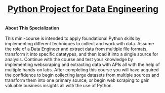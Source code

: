 <h1 align = "center"><a href = "https://www.coursera.org/learn/python-project-for-data-engineering" target="_blank">Python Project for Data Engineering </h1> </a>
<br>
<strong> About This Specialization </strong>
<br> 
<br>
This mini-course is intended to apply foundational Python skills by implementing different techniques to collect and work with data. Assume the role of a Data 
Engineer and extract data from multiple file formats, transform it into specific datatypes, and then load it into a single source for analysis. Continue with 
the course and test your knowledge by implementing webscraping and extracting data with APIs all with the help of multiple hands-on labs. After completing this 
course you will have acquired the confidence to begin collecting large datasets from multiple sources and transform them into one primary source, or begin web
scraping to gain valuable business insights all with the use of Python.
